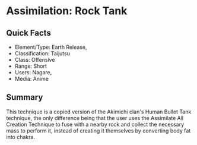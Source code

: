 # Assimilation: Rock Tank

## Quick Facts
- Element/Type: Earth Release,
- Classification: Taijutsu
- Class: Offensive
- Range: Short
- Users: Nagare,
- Media: Anime

## Summary
This technique is a copied version of the Akimichi clan's Human Bullet Tank technique, the only difference being that the user uses the Assimilate All Creation Technique to fuse with a nearby rock and collect the necessary mass to perform it, instead of creating it themselves by converting body fat into chakra.
